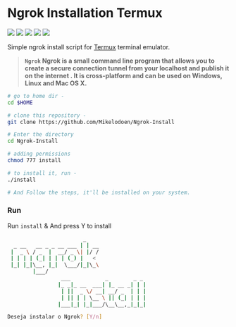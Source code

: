 <!-- Links -->
[bmac]: https://www.buymeacoffee.com/adi1090x
[ko-fi]: https://ko-fi.com/adi1090x
[paypal]: https://www.paypal.com/cgi-bin/webscr?cmd=_s-xclick&hosted_button_id=U3VK2SSVQWAPN
[patreon]: https://www.patreon.com/adi1090x

# Ngrok Installation Termux

<p align="left">
  <img src="https://img.shields.io/badge/Maintained%3F-Yes-green?style=for-the-badge">
  <img src="https://img.shields.io/github/license/adi1090x/termux-style?style=for-the-badge">
  <img src="https://img.shields.io/github/stars/adi1090x/termux-style?style=for-the-badge">
  <img src="https://img.shields.io/github/forks/adi1090x/termux-style?color=teal&style=for-the-badge">
  <img src="https://img.shields.io/github/issues/adi1090x/termux-style?color=violet&style=for-the-badge">
</p>

Simple ngrok install script for [Termux](https://termux.com) terminal emulator.

> **`Ngrok` Ngrok is a small command line program that allows you to create a secure connection tunnel from your localhost and publish it on the internet . It is cross-platform and can be used on Windows, Linux and Mac OS X.**

```bash
# go to home dir - 
cd $HOME

# clone this repository - 
git clone https://github.com/Mikelodoen/Ngrok-Install

# Enter the directory
cd Ngrok-Install

# adding permissions 
chmod 777 install

# to install it, run -
./install

# And Follow the steps, it'll be installed on your system.
```

### Run

Run `install` & And press Y to install


```bash
                        _
  _ __   __ _ _ __ ___ | | __                               
 |  _ \ / _  |  __/ _ \| |/ /
 | | | | (_| | | | (_) |   <
 |_| |_|\__, |_|  \___/|_|\_\
        |___/
                 ___           _        _ _
                |_ _|_ __  ___| |_ __ _| | |
                 | ||  _ \/ __| __/ _  | | |
                 | || | | \__ \ || (_| | | |
                |___|_| |_|___/\__\__,_|_|_|

Deseja instalar o Ngrok? [Y/n]
```
